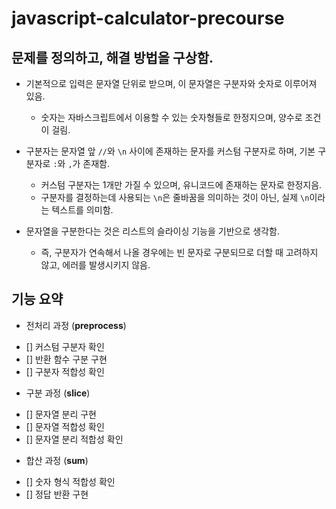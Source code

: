 # javascript-calculator-precourse

## 문제를 정의하고, 해결 방법을 구상함.

- 기본적으로 입력은 문자열 단위로 받으며, 이 문자열은 구분자와 숫자로 이루어져 있음.

  - 숫자는 자바스크립트에서 이용할 수 있는 숫자형들로 한정지으며, 양수로 조건이 걸림.

- 구분자는 문자열 앞 `//`와 `\n` 사이에 존재하는 문자를 커스텀 구분자로 하며, 기본 구분자로 `:`와 `,`가 존재함.

  - 커스텀 구분자는 1개만 가질 수 있으며, 유니코드에 존재하는 문자로 한정지음.
  - 구분자를 결정하는데 사용되는 `\n`은 줄바꿈을 의미하는 것이 아닌, 실제 `\n`이라는 텍스트를 의미함.

- 문자열을 구분한다는 것은 리스트의 슬라이싱 기능을 기반으로 생각함.
  - 즉, 구분자가 연속해서 나올 경우에는 빈 문자로 구분되므로 더할 때 고려하지 않고, 에러를 발생시키지 않음.

## 기능 요약

- 전처리 과정 (**preprocess**)

* [] 커스텀 구분자 확인
* [] 반환 함수 구분 구현
* [] 구분자 적합성 확인

- 구분 과정 (**slice**)

* [] 문자열 분리 구현
* [] 문자열 적합성 확인
* [] 문자열 분리 적합성 확인

- 합산 과정 (**sum**)

* [] 숫자 형식 적합성 확인
* [] 정답 반환 구현
